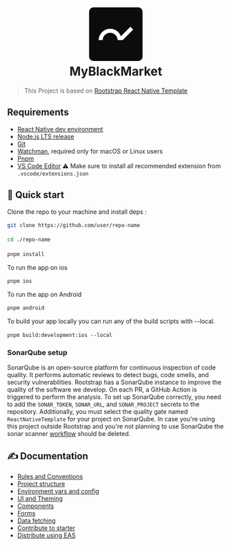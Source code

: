<h1 align="center">
  <img alt="logo" src="./assets/RootstrapIcon.jpg" width="124px" style="border-radius:10px"/><br/>
MyBlackMarket </h1>

> This Project is based on [Rootstrap React Native Template](https://github.com/rootstrap/react-native-template)

## Requirements

- [React Native dev environment](https://reactnative.dev/docs/environment-setup)
- [Node.js LTS release](https://nodejs.org/en/)
- [Git](https://git-scm.com/)
- [Watchman](https://facebook.github.io/watchman/docs/install#buildinstall), required only for macOS or Linux users
- [Pnpm](https://pnpm.io/installation)
- [VS Code Editor](https://code.visualstudio.com/download) ⚠️ Make sure to install all recommended extension from `.vscode/extensions.json`

## 👋 Quick start

Clone the repo to your machine and install deps :

```sh
git clone https://github.com/user/repo-name

cd ./repo-name

pnpm install
```

To run the app on ios

```sh
pnpm ios
```

To run the app on Android

```sh
pnpm android
```

To build your app locally you can run any of the build scripts with --local.

`pnpm build:development:ios --local`

### SonarQube setup

SonarQube is an open-source platform for continuous inspection of code quality. It performs automatic reviews to detect bugs, code smells, and security vulnerabilities. Rootstrap has a SonarQube instance to improve the quality of the software we develop. On each PR, a GitHub Action is triggered to perform the analysis. To set up SonarQube correctly, you need to add the `SONAR_TOKEN`, `SONAR_URL`, and `SONAR_PROJECT` secrets to the repository. Additionally, you must select the quality gate named `ReactNativeTemplate` for your project on SonarQube. In case you're using this project outside Rootstrap and you're not planning to use SonarQube the sonar scanner [workflow](.github/workflows/sonar.yml) should be deleted.

## ✍️ Documentation

- [Rules and Conventions](https://rootstrap.github.io/react-native-template/getting-started/rules-and-conventions/)
- [Project structure](https://rootstrap.github.io/react-native-template/getting-started/project-structure)
- [Environment vars and config](https://rootstrap.github.io/react-native-template/getting-started/environment-vars-config)
- [UI and Theming](https://rootstrap.github.io/react-native-template/ui-and-theme/ui-theming)
- [Components](https://rootstrap.github.io/react-native-template/ui-and-theme/components)
- [Forms](https://rootstrap.github.io/react-native-template/ui-and-theme/forms/)
- [Data fetching](https://rootstrap.github.io/react-native-template/guides/data-fetching)
- [Contribute to starter](https://rootstrap.github.io/react-native-template/how-to-contribute/)
- [Distribute using EAS](/EAS.md)
